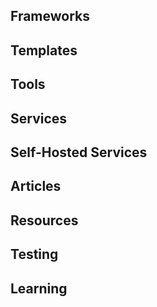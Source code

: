 ## Frameworks


## Templates


## Tools


## Services


## Self-Hosted Services


## Articles


## Resources


## Testing


## Learning

